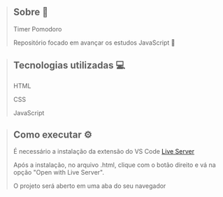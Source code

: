 > ## Sobre 📖
>
> Timer Pomodoro
>
> Repositório focado em avançar os estudos JavaScript 🚀

> ## Tecnologias utilizadas 💻
>
> HTML
>
> CSS
>
> JavaScript

> ## Como executar ⚙️
> É necessário a instalação da extensão do VS Code [Live Server](https://marketplace.visualstudio.com/items?itemName=ritwickdey.LiveServer)
>
> Após a instalação, no arquivo .html, clique com o botão direito e vá na opção "Open with Live Server".
>
> O projeto será aberto em uma aba do seu navegador
